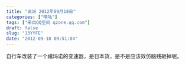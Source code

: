 ```yaml
---
title: "说说 2012年09月18日"
categories: ["嘀咕"]
tags: ["来自QQ空间 qzone.qq.com"]
draft: false
slug: "13YYFE"
date: "2012-09-18 09:51:04"
---
```


自行车改装了一个禧玛诺的变速器，是日本货，是不是应该效仿脑残砸掉呢。
